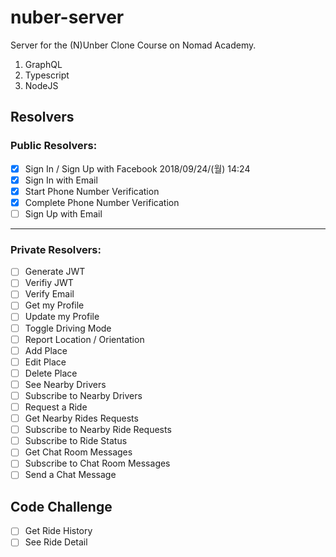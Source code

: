# nuber-server

Server for the (N)Unber Clone Course on Nomad Academy.

1. GraphQL
2. Typescript
3. NodeJS

## Resolvers

### Public Resolvers:

- [x] Sign In / Sign Up with Facebook 2018/09/24/(월) 14:24
- [x] Sign In with Email
- [x] Start Phone Number Verification
- [x] Complete Phone Number Verification
- [ ] Sign Up with Email

---

### Private Resolvers:

- [ ] Generate JWT
- [ ] Verifiy JWT
- [ ] Verify Email
- [ ] Get my Profile
- [ ] Update my Profile
- [ ] Toggle Driving Mode
- [ ] Report Location / Orientation
- [ ] Add Place
- [ ] Edit Place
- [ ] Delete Place
- [ ] See Nearby Drivers
- [ ] Subscribe to Nearby Drivers
- [ ] Request a Ride
- [ ] Get Nearby Rides Requests
- [ ] Subscribe to Nearby Ride Requests
- [ ] Subscribe to Ride Status
- [ ] Get Chat Room Messages
- [ ] Subscribe to Chat Room Messages
- [ ] Send a Chat Message

## Code Challenge

- [ ] Get Ride History
- [ ] See Ride Detail
